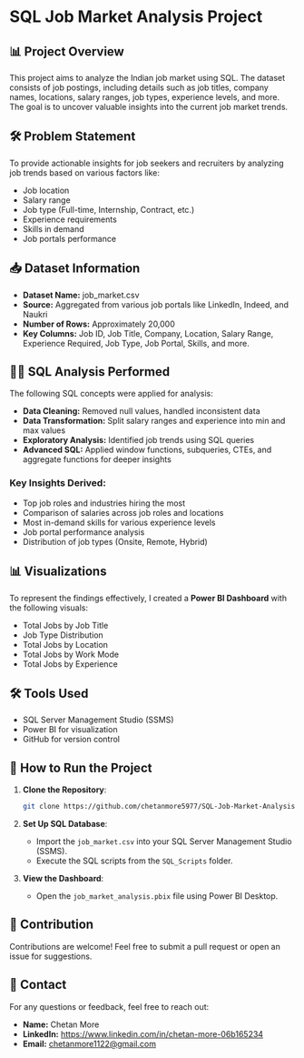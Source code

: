 # SQL Job Market Analysis Project

## 📊 Project Overview
This project aims to analyze the Indian job market using SQL. The dataset consists of job postings, including details such as job titles, company names, locations, salary ranges, job types, experience levels, and more. The goal is to uncover valuable insights into the current job market trends.

## 🛠 Problem Statement
To provide actionable insights for job seekers and recruiters by analyzing job trends based on various factors like:
- Job location
- Salary range
- Job type (Full-time, Internship, Contract, etc.)
- Experience requirements
- Skills in demand
- Job portals performance

## 📥 Dataset Information
- **Dataset Name:** job_market.csv
- **Source:** Aggregated from various job portals like LinkedIn, Indeed, and Naukri
- **Number of Rows:** Approximately 20,000
- **Key Columns:** Job ID, Job Title, Company, Location, Salary Range, Experience Required, Job Type, Job Portal, Skills, and more.

## 🧑‍💻 SQL Analysis Performed
The following SQL concepts were applied for analysis:
- **Data Cleaning:** Removed null values, handled inconsistent data
- **Data Transformation:** Split salary ranges and experience into min and max values
- **Exploratory Analysis:** Identified job trends using SQL queries
- **Advanced SQL:** Applied window functions, subqueries, CTEs, and aggregate functions for deeper insights

### Key Insights Derived:
- Top job roles and industries hiring the most
- Comparison of salaries across job roles and locations
- Most in-demand skills for various experience levels
- Job portal performance analysis
- Distribution of job types (Onsite, Remote, Hybrid)

## 📊 Visualizations
To represent the findings effectively, I created a **Power BI Dashboard** with the following visuals:
- Total Jobs by Job Title
- Job Type Distribution
- Total Jobs by Location
- Total Jobs by Work Mode
- Total Jobs by Experience

## 🛠 Tools Used
- SQL Server Management Studio (SSMS)
- Power BI for visualization
- GitHub for version control

## 🚀 How to Run the Project
1. **Clone the Repository**:  
    ```bash
    git clone https://github.com/chetanmore5977/SQL-Job-Market-Analysis.git
    ```

2. **Set Up SQL Database**:  
    - Import the `job_market.csv` into your SQL Server Management Studio (SSMS).
    - Execute the SQL scripts from the `SQL_Scripts` folder.

3. **View the Dashboard**:  
    - Open the `job_market_analysis.pbix` file using Power BI Desktop.

## 🤝 Contribution
Contributions are welcome! Feel free to submit a pull request or open an issue for suggestions.

## 📧 Contact
For any questions or feedback, feel free to reach out:  
- **Name:** Chetan More  
- **LinkedIn:** https://www.linkedin.com/in/chetan-more-06b165234
- **Email:** chetanmore1122@gmail.com